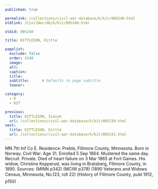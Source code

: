 ```yaml
---
published: true

permalink: /collections/civil-war-database/k/kit/005240.html
oldlink: /CivilWar/db/k/kit/005240.html

oldid: 005240

title: KITTLESON, Kittle

pagelist:
  exclude: false
  order: 5240
  image: 
  alt:
  caption:
  title:
  subtitle:      # Defaults to page subtitle
  teaser:

category: 
  - K 
  - KIT

previous:
  title: KITTLESON, Isaiah
  url: /collections/civil-war-database/k/kit/005239.html  
next:
  title: KITTLESON, Kittle
  url: /collections/civil-war-database/k/kit/005241.html   
---
```

MN 7th Inf Co E. Residence: Preble, Fillmore County, Minnesota. Born in Norway. Civil War: Age 31. Enrolled 5 Sep 1864. Mustered the same day. Recruit. Private. Died of heart failure on 3 Mar 1865 at Fort Gaines. His widow, Christine Kopperud, was living in Bratsberg, Fillmore County, in 1890. Sources: (MINN p342) (MCIW p378) (1890 Veterans and Widows Census, Minnesota, No.123, roll 22) (&#147;History of Fillmore County&#148;, publ 1912, p150)